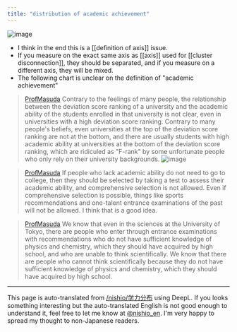 ```yaml
---
title: "distribution of academic achievement"
---
```


![image](https://gyazo.com/53963a5c53ba8ee10be2b45ca0cbd1e5/thumb/1000)
- I think in the end this is a [[definition of axis]] issue.
- If you measure on the exact same axis as [[axis]] used for [[cluster disconnection]], they should be separated, and if you measure on a different axis, they will be mixed.
- The following chart is unclear on the definition of "academic achievement"

> [ProfMasuda](https://x.com/ProfMasuda/status/1820286402044858873) Contrary to the feelings of many people, the relationship between the deviation score ranking of a university and the academic ability of the students enrolled in that university is not clear, even in universities with a high deviation score ranking. Contrary to many people's beliefs, even universities at the top of the deviation score ranking are not at the bottom, and there are usually students with high academic ability at universities at the bottom of the deviation score ranking, which are ridiculed as "F-rank" by some unfortunate people who only rely on their university backgrounds.
>  ![image](https://pbs.twimg.com/media/GUL01UAbkAEHPM6?format=jpg&name=medium#.png)

> [ProfMasuda](https://x.com/ProfMasuda/status/1820287505931124905) If people who lack academic ability do not need to go to college, then they should be selected by taking a test to assess their academic ability, and comprehensive selection is not allowed. Even if comprehensive selection is possible, things like sports recommendations and one-talent entrance examinations of the past will not be allowed. I think that is a good idea.

> [ProfMasuda](https://x.com/ProfMasuda/status/1820289333993300039) We know that even in the sciences at the University of Tokyo, there are people who enter through entrance examinations with recommendations who do not have sufficient knowledge of physics and chemistry, which they should have acquired by high school, and who are unable to think scientifically. We know that there are people who cannot think scientifically because they do not have sufficient knowledge of physics and chemistry, which they should have acquired by high school.


---
This page is auto-translated from [/nishio/学力分布](https://scrapbox.io/nishio/学力分布) using DeepL. If you looks something interesting but the auto-translated English is not good enough to understand it, feel free to let me know at [@nishio_en](https://twitter.com/nishio_en). I'm very happy to spread my thought to non-Japanese readers.